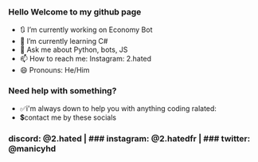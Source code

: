 ### Hello Welcome to my github page

- 🔃 I’m currently working on Economy Bot
- 🌱 I’m currently learning C#
- 💬 Ask me about Python, bots, JS
- 📫 How to reach me: Instagram: 2.hated
- 😄 Pronouns: He/Him
  
### Need help with something?

- ✅i'm always down to help you with anything coding ralated:
- 💲contact me by these socials

### discord: @2.hated | ### instagram: @2.hatedfr | ### twitter: @manicyhd


